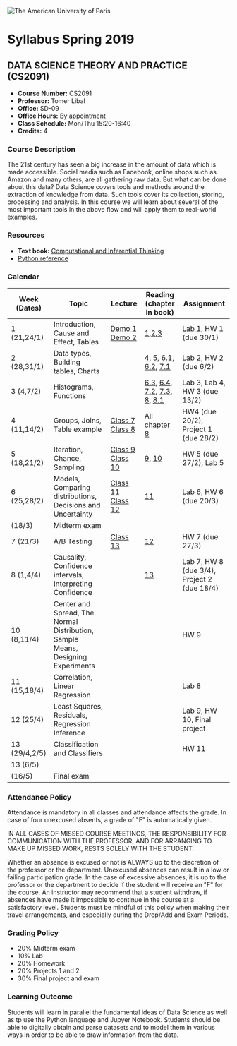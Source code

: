 ![The American University of Paris](https://upload.wikimedia.org/wikipedia/en/4/4c/American_University_of_Paris.png)
# Syllabus Spring 2019
## DATA SCIENCE THEORY AND PRACTICE (CS2091)

* **Course Number:** CS2091
* **Professor:** Tomer Libal
* **Office:** SD-09
* **Office Hours:** By appointment
* **Class Schedule:** Mon/Thu 15:20-16:40
* **Credits:** 4

### Course Description
The 21st century has seen a big increase in the amount of data which is
made accessible. Social media such as
Facebook, online shops such as Amazon and many others, are all gathering
raw data. But what can be done about
this data?
Data Science covers tools and methods around the extraction of knowledge
from data. Such tools cover its
collection, storing, processing and analysis. In this course we will
learn about several of the most important tools in
the above flow and will apply them to real-world examples.

### Resources

* **Text book:** [Computational and Inferential Thinking](https://aup-cs2091.github.io/textbook/)
* [Python
  reference](https://aup-cs2091.github.io/Syllabus/reference.html)

### Calendar

| Week (Dates)  | Topic   | Lecture  | Reading (chapter in book)  | Assignment  |
|---|---|---|---|---|
| 1 (21,24/1)  | Introduction, Cause and Effect, Tables  | [Demo 1](https://jhub.aup.edu/hub/user-redirect/git-pull?repo=https%3A%2F%2Fgithub.com%2FAUP-CS2091%2Fclass&urlpath=notebooks%2Fclass%2Fweek1%2Flec01.ipynb) [Demo 2](https://jhub.aup.edu/hub/user-redirect/git-pull?repo=https%3A%2F%2Fgithub.com%2FAUP-CS2091%2Fclass&urlpath=notebooks%2Fclass%2Fweek1%2Flec02.ipynb)| [1](https://aup-cs2091.github.io/textbook/chapters/01/what-is-data-science),[2](https://aup-cs2091.github.io/textbook/chapters/02/causality-and-experiments),[3](https://aup-cs2091.github.io/textbook/chapters/03/programming-in-python)  | [Lab 1](https://jhub.aup.edu/hub/user-redirect/git-pull?repo=https%3A%2F%2Fgithub.com%2FAUP-CS2091%2Fclass&urlpath=notebooks%2Fclass%2Fweek1%2Flab01%2Flab01.ipynb), HW 1 (due 30/1)  |
| 2 (28,31/1)  | Data types, Building tables, Charts  |   | [4](https://aup-cs2091.github.io/textbook/chapters/04/Data_Types), [5](https://aup-cs2091.github.io/textbook/chapters/05/Sequences), [6.1](https://aup-cs2091.github.io/textbook/chapters/06/1/Sorting_Rows), [6.2](https://aup-cs2091.github.io/textbook/chapters/06/2/Selecting_Rows), [7.1](https://aup-cs2091.github.io/textbook/chapters/07/1/Visualizing_Categorical_Distributions)  | Lab 2, HW 2 (due 6/2)  |
| 3 (4,7/2)  | Histograms, Functions |   | [6.3](https://aup-cs2091.github.io/textbook/chapters/06/3/Example_Trends_in_the_Population_of_the_United_States), [6.4](https://aup-cs2091.github.io/textbook/chapters/06/4/Example_Gender_Ratio_in_the_US_Population), [7.2](https://aup-cs2091.github.io/textbook/chapters/07/2/Visualizing_Numerical_Distributions), [7.3](https://aup-cs2091.github.io/textbook/chapters/07/3/Overlaid_Graphs), [8](https://aup-cs2091.github.io/textbook/chapters/08/Functions_and_Tables), [8.1](https://aup-cs2091.github.io/textbook/chapters/08/1/Applying_a_Function_to_a_Column) | Lab 3, Lab 4, HW 3 (due 13/2)  |
| 4 (11,14/2)  | Groups, Joins, Table example  | [Class 7](https://jhub.aup.edu/hub/user-redirect/git-pull?repo=https%3A%2F%2Fgithub.com%2FAUP-CS2091%2Fclass&urlpath=notebooks%2Fclass%2Fweek4%2Fclass7.ipynb) [Class 8](https://jhub.aup.edu/hub/user-redirect/git-pull?repo=https%3A%2F%2Fgithub.com%2FAUP-CS2091%2Fclass&urlpath=notebooks%2Fclass%2Fweek4%2Fclass8.ipynb)| All chapter [8](https://aup-cs2091.github.io/textbook/chapters/08/Functions_and_Tables)  |  HW4 (due 20/2), Project 1 (due 28/2) |
| 5 (18,21/2)  | Iteration, Chance, Sampling  | [Class 9](https://jhub.aup.edu/hub/user-redirect/git-pull?repo=https%3A%2F%2Fgithub.com%2FAUP-CS2091%2Fclass&urlpath=notebooks%2Fclass%2Fweek5%2Fclass9.ipynb) [Class 10](https://jhub.aup.edu/hub/user-redirect/git-pull?repo=https%3A%2F%2Fgithub.com%2FAUP-CS2091%2Fclass&urlpath=notebooks%2Fclass%2Fweek5%2Fclass10.ipynb) | [9](https://aup-cs2091.github.io/textbook/chapters/09/Randomness), [10](https://aup-cs2091.github.io/textbook/chapters/10/Sampling_and_Empirical_Distributions) | HW 5 (due 27/2), Lab 5  |
| 6 (25,28/2)  | Models, Comparing distributions, Decisions and Uncertainty | [Class 11](https://jhub.aup.edu/hub/user-redirect/git-pull?repo=https%3A%2F%2Fgithub.com%2FAUP-CS2091%2Fclass&urlpath=notebooks%2Fclass%2Fweek6%2Fclass11.ipynb) [Class 12](https://jhub.aup.edu/hub/user-redirect/git-pull?repo=https%3A%2F%2Fgithub.com%2FAUP-CS2091%2Fclass&urlpath=notebooks%2Fclass%2Fweek6%2Fclass12.ipynb) | [11](https://aup-cs2091.github.io/textbook/chapters/11/Testing_Hypotheses)  | Lab 6, HW 6 (due 20/3)  |
| (18/3)  | Midterm exam  |   |   |   |
| 7 (21/3)  | A/B Testing  | [Class 13](https://jhub.aup.edu/hub/user-redirect/git-pull?repo=https%3A%2F%2Fgithub.com%2FAUP-CS2091%2Fclass&urlpath=notebooks%2Fclass%2Fweek7%2Fclass13.ipynb)  | [12](https://aup-cs2091.github.io/textbook/chapters/12/Comparing_Two_Samples) |HW 7 (due 27/3) |
| 8 (1,4/4)  | Causality, Confidence intervals, Interpreting Confidence|   | [13](https://aup-cs2091.github.io/textbook/chapters/13/Estimation)| Lab 7, HW 8 (due 3/4), Project 2 (due 18/4) |
| 10 (8,11/4)  | Center and Spread, The Normal Distribution, Sample Means, Designing Experiments  |   |   | HW 9  |
| 11 (15,18/4)  | Correlation, Linear Regression  |   |  | Lab 8  |
| 12 (25/4)  | Least Squares, Residuals, Regression Inference  |   |  | Lab 9, HW 10, Final project  |
| 13 (29/4,2/5)  | Classification and Classifiers  |   |  | HW 11 |
| 13 (6/5)  |  |   |  |  |
| (16/5)  | Final exam  |   |   |   |

### Attendance Policy
Attendance is mandatory in all classes and attendance affects the grade. In case of four unexcused absents, a grade of "F" is automatically given.


IN ALL CASES OF MISSED COURSE MEETINGS, THE RESPONSIBILITY FOR
COMMUNICATION WITH THE PROFESSOR, AND FOR ARRANGING TO MAKE UP MISSED
WORK, RESTS SOLELY WITH THE STUDENT.

Whether an absence is excused or not is ALWAYS up to the discretion of
the professor or the department. Unexcused absences can result in a low
or failing participation grade. In the case of excessive absences, it is
up to the professor or the department to decide if the student will
receive an "F" for the course. An instructor may recommend that a
student withdraw, if absences have made it impossible to continue in the
course at a satisfactory level.
Students must be mindful of this policy when making their travel
arrangements, and especially during the Drop/Add and Exam Periods.

### Grading Policy
* 20% Midterm exam
* 10% Lab
* 20% Homework
* 20% Projects 1 and 2
* 30% Final project and exam

### Learning Outcome
Students will learn in parallel the fundamental ideas of Data Science as
well as tp use the Python language and Jupyer Notebook.
Students should be able to digitally obtain and parse
datasets and to model them in various ways in
order to be able to draw information from the data.
